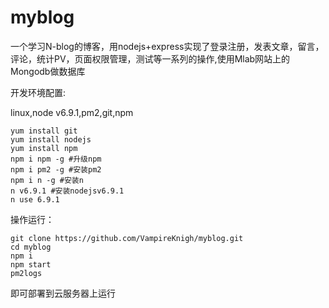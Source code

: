 # myblog

一个学习N-blog的博客，用nodejs+express实现了登录注册，发表文章，留言，评论，统计PV，页面权限管理，测试等一系列的操作,使用Mlab网站上的Mongodb做数据库

开发环境配置:

linux,node v6.9.1,pm2,git,npm


```
yum install git 
yum install nodejs
yum install npm
npm i npm -g #升级npm
npm i pm2 -g #安装pm2
npm i n -g #安装n
n v6.9.1 #安装nodejsv6.9.1
n use 6.9.1
```

操作运行：
```
git clone https://github.com/VampireKnigh/myblog.git
cd myblog
npm i
npm start 
pm2logs

```

即可部署到云服务器上运行
